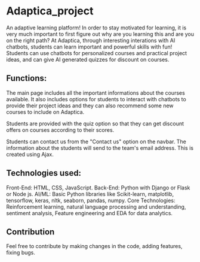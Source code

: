 # Adaptica_project

An adaptive learning platform! In order to stay motivated for learning, it is very much important to first figure out why are you learning this and are you on the right path? At Adaptica, through interesting interations with AI chatbots, students can learn important and powerful skills with fun! Students can use chatbots for personalized courses and practical project ideas, and can give AI generated quizzes for discount on courses.

## Functions:

The main page includes all the important informations about the courses available. It also includes options for students to interact with chatbots to provide their project ideas and they can also recommend some new courses to include on Adaptica.

Students are provided with the quiz option so that they can get discount offers on courses according to their scores.

Students can contact us from the "Contact us" option on the navbar. The information about the students will send to the team's email address. This is created using Ajax.

## Technologies used:

Front-End: HTML, CSS, JavaScript. Back-End: Python with Django or Flask or Node js.
AI/ML: Basic Python libraries like Scikit-learn, matplotlib, tensorflow, keras, nltk, seaborn, pandas, numpy.
Core Technologies: Reinforcement learning, natural language processing and understanding, sentiment analysis, Feature engineering and EDA for data analytics.

## Contribution
Feel free to contribute by making changes in the code, adding features, fixing bugs.

